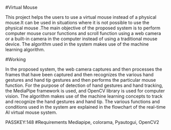 #Virtual Mouse

This project helps the users to use a virtual mouse instead of a physical mouse.It can be used in situations where it is not possible to use the physical mouse .The main objective of the proposed system is to perform computer mouse cursor functions and scroll function using a web camera or a built-in camera in the computer instead of using a traditional mouse device. The algorithm used in the system makes use of the machine learning algorithm.


#Working

In the proposed system, the web camera captures and then processes the frames that have been captured and then recognizes the various hand gestures and hand tip gestures and then performs the particular mouse function. For the purpose of detection of hand gestures and hand tracking, the MediaPipe framework is used, and OpenCV library is used for computer vision. The algorithm makes use of the machine learning concepts to track and recognize the hand gestures and hand tip. The various functions and conditions used in the system are explained in the flowchart of the real-time AI virtual mouse system. 

PASSKEY:148
#Requirements
Mediapipe, colorama, Pyautogui, OpenCV2 

